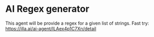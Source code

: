 # AI Regex generator
This agent will be provide a regex for a given list of strings.
Fast try: https://illa.ai/ai-agent/ILAex4p1C7Xn/detail
